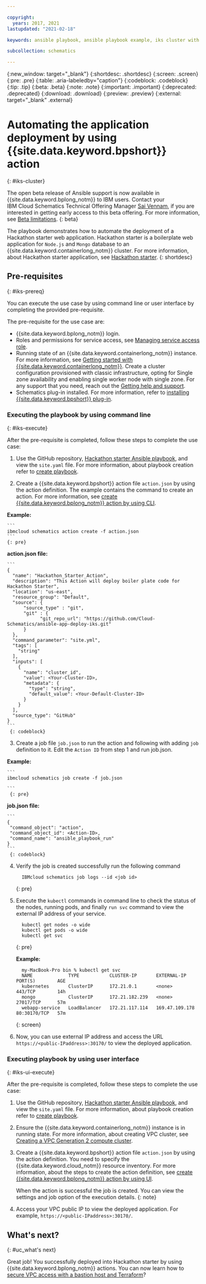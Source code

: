 ```yaml
---

copyright:
  years: 2017, 2021
lastupdated: "2021-02-18"

keywords: ansible playbook, ansible playbook example, iks cluster with ansible playbook, iks cluster example using ansible playbook

subcollection: schematics

---
```


{:new_window: target="_blank"}
{:shortdesc: .shortdesc}
{:screen: .screen}
{:pre: .pre}
{:table: .aria-labeledby="caption"} 
{:codeblock: .codeblock}
{:tip: .tip}
{:beta: .beta}
{:note: .note}
{:important: .important}
{:deprecated: .deprecated}
{:download: .download}
{:preview: .preview}
{:external: target="_blank" .external}


# Automating the application deployment by using {{site.data.keyword.bpshort}} action
{: #iks-cluster}

   The open beta release of Ansible support is now available in {{site.data.keyword.bplong_notm}} to IBM users. Contact your IBM Cloud Schematics Technical Offering Manager [Sai Vennam](mailto:svennam@us.ibm.com), if you are interested in getting early access to this beta offering. For more information, see [Beta limitations](/docs/schematics?topic=schematics-schematics-limitations#beta-limitations).
   {: beta}


The playbook demonstrates how to automate the deployment of a Hackathon starter web application. Hackathon starter is a boilerplate web application for `Node.js` and `Mongo` database to an {{site.data.keyword.containerlong_notm}} cluster. For more information, about Hackathon starter application, see [Hackathon starter](https://github.com/sahat/hackathon-starter/blob/master/README.md).
{: shortdesc}
 
## Pre-requisites
{: #iks-prereq}

You can execute the use case by using command line or user interface by completing the provided pre-requisite.

The pre-requisite for the use case are:

* {{site.data.keyword.bplong_notm}} login.
* Roles and permissions for service access, see [Managing service access role](/docs/app-configuration?topic=app-configuration-ac-service-access-management).
* Running state of an {{site.data.keyword.containerlong_notm}} instance. For more information, see [Getting started with {{site.data.keyword.containerlong_notm}}](/docs/containers?topic=containers-getting-started). Create a cluster configuration provisioned with classic infrastructure, opting for Single zone availability and enabling single worker node with single zone. For any support that you need, reach out the [Getting help and support](/docs/schematics?topic=schematics-schematics-help).
* Schematics plug-in installed. For more information, refer to [installing {{site.data.keyword.bpshort}} plug-in](/docs/schematics?topic=schematics-setup-cli#install-schematics-cli). 


### Executing the playbook by using command line
{: #iks-execute}

After the pre-requisite is completed, follow these steps to complete the use case:

1. Use the GitHub repository, [Hackathon starter Ansible playbook](https://github.com/Cloud-Schematics/ansible-app-deploy-iks), and view the `site.yaml` file. For more information, about playbook creation refer to [create playbook](/docs/schematics?topic=schematics-create-playbooks). 

2. Create a {{site.data.keyword.bpshort}} action file `action.json` by using the action definition. The example contains the command to create an action. For more information, see [create {{site.data.keyword.bplong_notm}} action by using CLI](/docs/schematics?topic=schematics-schematics-cli-reference#schematics-create-action).

  **Example:**

    ```
    ibmcloud schematics action create -f action.json
    ```
    {: pre}

 **action.json file:**

    ```
    {
      "name": "Hackathon_Starter_Action",
      "description": "This Action will deploy boiler plate code for Hackathon Starter",
      "location": "us-east",
      "resource_group": "Default",
      "source": {
          "source_type" : "git",
          "git" : {
                "git_repo_url": "https://github.com/Cloud-Schematics/ansible-app-deploy-iks.git"
          }
      },
      "command_parameter": "site.yml",
      "tags": [
        "string"
      ],
      "inputs": [
        {
          "name": "cluster_id",
          "value": <Your-Cluster-ID>,
          "metadata": {
            "type": "string",
            "default_value": <Your-Default-Cluster-ID>
          }
        }
      ],
      "source_type": "GitHub" 
    }
    ```
     {: codeblock}

3. Create a job file `job.json` to run the action and following with adding `job` definition to it. Edit the `Action ID` from step 1 and run job.json.

 **Example:**
  
    ```
    ibmcloud schematics job create -f job.json
  
    ```
     {: pre}

  **job.json file:**

    ```
    {
     "command_object": "action",
     "command_object_id": <Action-ID>,
     "command_name": "ansible_playbook_run"
    }
    ```
     {: codeblock}

4. Verify the job is created successfully run the following command

    ```
      IBMcloud schematics job logs --id <job id>
    ```
     {: pre}  

5. Execute the `kubectl` commands in command line to check the status of the nodes, running pods, and finally `run svc` command to view the external IP address of your service.

    ```
      kubectl get nodes -o wide
      kubectl get pods -o wide
      kubectl get svc
    ```
     {: pre}

   **Example:** 
    
    ```
      my-MacBook-Pro bin % kubectl get svc 
      NAME             TYPE           CLUSTER-IP       EXTERNAL-IP      PORT(S)        AGE
      kubernetes       ClusterIP      172.21.0.1       <none>           443/TCP        14h
      mongo            ClusterIP      172.21.182.239   <none>           27017/TCP      57m
      webapp-service   LoadBalancer   172.21.117.114   169.47.109.178   80:30170/TCP   57m
    ```
     {: screen}
  
6. Now, you can use external IP address and access the URL `https://<public-IPaddress>:30170/` to view the deployed application.

### Executing playbook by using user interface
{: #iks-ui-execute}

After the pre-requisite is completed, follow these steps to complete the use case:

1. Use the GitHub repository, [Hackathon starter Ansible playbook](https://github.com/Cloud-Schematics/ansible-app-deploy-iks), and view the `site.yaml` file. For more information, about playbook creation refer to [create playbook](/docs/schematics?topic=schematics-create-playbooks). 

2. Ensure the {{site.data.keyword.containerlong_notm}} instance is in running state. For more information, about creating VPC cluster, see [Creating a VPC Generation 2 compute cluster](/docs/containers?topic=containers-getting-started#vpc-gen2-gs).

3. Create a {{site.data.keyword.bpshort}} action file `action.json` by using the action definition. You need to specify the {{site.data.keyword.cloud_notm}} resource inventory. For more information, about the steps to create the action definition, see [create {{site.data.keyword.bplong_notm}} action by using UI](/docs/schematics?topic=schematics-action-setup#create-action).

   When the action is successful the job is created. You can view the settings and job option of the execution details.
  {: note}

4. Access your VPC public IP to view the deployed application. For example, `https://<public-IPaddress>:30170/`. 

## What's next?
{: #uc_what's next}

Great job! You successfully deployed into Hackathon starter by using {{site.data.keyword.bplong_notm}} actions. You can now learn how to [secure VPC access with a bastion host and Terraform](https://developer.ibm.com/articles/secure-vpc-access-with-a-bastion-host-and-terraform/)?

